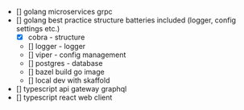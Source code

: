 - [] golang microservices grpc
- [] golang best practice structure batteries included (logger, config settings etc.)
  - [x] cobra - structure
  - [] logger - logger
  - [] viper - config management
  - [] postgres - database
  - [] bazel build go image
  - [] local dev with skaffold
- [] typescript api gateway graphql
- [] typescript react web client
